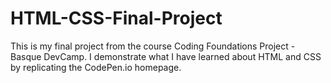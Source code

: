 # HTML-CSS-Final-Project
This is my final project from the course Coding Foundations Project - Basque DevCamp.
I demonstrate what I have learned about HTML and CSS by replicating the CodePen.io
homepage.
